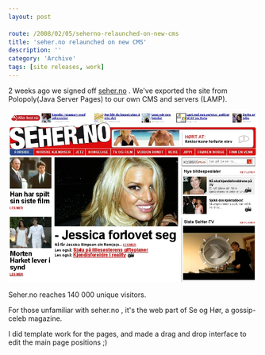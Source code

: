 ```yaml
---
layout: post

route: /2008/02/05/seherno-relaunched-on-new-cms
title: 'seher.no relaunched on new CMS'
description: ''
category: 'Archive'
tags: [site releases, work]
---
```


2 weeks ago we signed off
<a class="ph" target="_blank" rel="noopener noreferrer" href="http://www.seher.no">seher.no</a>
. We've exported the site from Polopoly(Java Server Pages) to our own CMS and
servers (LAMP).

<img src="/assets/img/blog/img73491b03c42e59e25aefaa81a03b04d0.jpg" class="img-responsive img-thumbnail img-rounded" />

Seher.no reaches 140 000 unique visitors.

For those unfamiliar with seher.no , it's the web part of Se og Hør, a
gossip-celeb magazine.

I did template work for the pages, and made a drag and drop interface to edit
the main page positions ;)
